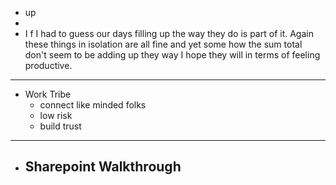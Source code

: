 - up
-
- I f I had to guess our days filling up the way they do is part of it. Again these things in isolation are all fine and yet some how the sum total don't seem to be adding up they way I hope they will in terms of feeling productive.
- ---
- Work Tribe
	- connect like minded folks
	- low risk
	- build trust
- ---
- Sharepoint Walkthrough
	-